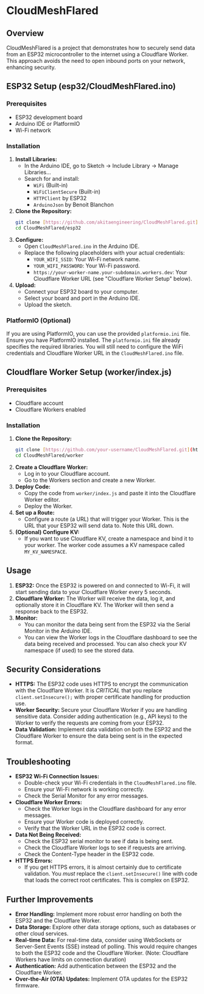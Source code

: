# CloudMeshFlared

## Overview

CloudMeshFlared is a project that demonstrates how to securely send data from an ESP32 microcontroller to the internet using a Cloudflare Worker. This approach avoids the need to open inbound ports on your network, enhancing security.

## ESP32 Setup (esp32/CloudMeshFlared.ino)

### Prerequisites

* ESP32 development board
* Arduino IDE or PlatformIO
* Wi-Fi network

### Installation

1.  **Install Libraries:**
    * In the Arduino IDE, go to Sketch -> Include Library -> Manage Libraries...
    * Search for and install:
        * `WiFi` (Built-in)
        * `WiFiClientSecure` (Built-in)
        * `HTTPClient` by ESP32
        * `ArduinoJson` by Benoit Blanchon
2.  **Clone the Repository:**
    ```bash
    git clone [https://github.com/akitaengineering/CloudMeshFlared.git](https://github.com/akitaengineering/CloudMeshFlared.git)
    cd CloudMeshFlared/esp32
    ```
3.  **Configure:**
    * Open `CloudMeshFlared.ino` in the Arduino IDE.
    * Replace the following placeholders with your actual credentials:
        * `YOUR_WIFI_SSID`: Your Wi-Fi network name.
        * `YOUR_WIFI_PASSWORD`: Your Wi-Fi password.
        * `https://your-worker-name.your-subdomain.workers.dev`: Your Cloudflare Worker URL (see "Cloudflare Worker Setup" below).
4.  **Upload:**
    * Connect your ESP32 board to your computer.
    * Select your board and port in the Arduino IDE.
    * Upload the sketch.

### PlatformIO (Optional)

If you are using PlatformIO, you can use the provided `platformio.ini` file.  Ensure you have PlatformIO installed.  The `platformio.ini` file already specifies the required libraries.  You will still need to configure the WiFi credentials and Cloudflare Worker URL in the `CloudMeshFlared.ino` file.

## Cloudflare Worker Setup (worker/index.js)

### Prerequisites

* Cloudflare account
* Cloudflare Workers enabled

### Installation

1.  **Clone the Repository:**
    ```bash
    git clone [https://github.com/your-username/CloudMeshFlared.git](https://github.com/your-username/CloudMeshFlared.git)
    cd CloudMeshFlared/worker
    ```
2.  **Create a Cloudflare Worker:**
    * Log in to your Cloudflare account.
    * Go to the Workers section and create a new Worker.
3.  **Deploy Code:**
    * Copy the code from `worker/index.js` and paste it into the Cloudflare Worker editor.
    * Deploy the Worker.
4.  **Set up a Route:**
    * Configure a route (a URL) that will trigger your Worker.  This is the URL that your ESP32 will send data to.  Note this URL down.
5.  **(Optional) Configure KV:**
     * If you want to use Cloudflare KV, create a namespace and bind it to your worker.  The worker code assumes a KV namespace called `MY_KV_NAMESPACE`.

## Usage

1.  **ESP32:** Once the ESP32 is powered on and connected to Wi-Fi, it will start sending data to your Cloudflare Worker every 5 seconds.
2.  **Cloudflare Worker:** The Worker will receive the data, log it, and optionally store it in Cloudflare KV.  The Worker will then send a response back to the ESP32.
3.  **Monitor:**
    * You can monitor the data being sent from the ESP32 via the Serial Monitor in the Arduino IDE.
    * You can view the Worker logs in the Cloudflare dashboard to see the data being received and processed.  You can also check your KV namespace (if used) to see the stored data.

## Security Considerations

* **HTTPS:** The ESP32 code uses HTTPS to encrypt the communication with the Cloudflare Worker.  It is *CRITICAL* that you replace  `client.setInsecure();` with proper certificate handling for production use.
* **Worker Security:** Secure your Cloudflare Worker if you are handling sensitive data.  Consider adding authentication (e.g., API keys) to the Worker to verify the requests are coming from your ESP32.
* **Data Validation:** Implement data validation on both the ESP32 and the Cloudflare Worker to ensure the data being sent is in the expected format.

## Troubleshooting

* **ESP32 Wi-Fi Connection Issues:**
    * Double-check your Wi-Fi credentials in the `CloudMeshFlared.ino` file.
    * Ensure your Wi-Fi network is working correctly.
    * Check the Serial Monitor for any error messages.
* **Cloudflare Worker Errors:**
    * Check the Worker logs in the Cloudflare dashboard for any error messages.
    * Ensure your Worker code is deployed correctly.
    * Verify that the Worker URL in the ESP32 code is correct.
* **Data Not Being Received:**
     * Check the ESP32 serial monitor to see if data is being sent.
     * Check the Cloudflare Worker logs to see if requests are arriving.
     * Check the Content-Type header in the ESP32 code.
* **HTTPS Errors:**
     * If you get HTTPS errors, it is almost certainly due to certificate validation.  You *must* replace the `client.setInsecure()` line with code that loads the correct root certificates.  This is complex on ESP32.

## Further Improvements

* **Error Handling:** Implement more robust error handling on both the ESP32 and the Cloudflare Worker.
* **Data Storage:** Explore other data storage options, such as databases or other cloud services.
* **Real-time Data:** For real-time data, consider using WebSockets or Server-Sent Events (SSE) instead of polling.  This would require changes to both the ESP32 code and the Cloudflare Worker.  (Note: Cloudflare Workers have limits on connection duration)
* **Authentication:** Add authentication between the ESP32 and the Cloudflare Worker.
* **Over-the-Air (OTA) Updates:** Implement OTA updates for the ESP32 firmware.


